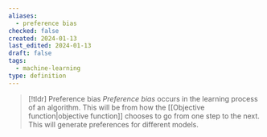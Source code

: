 ```yaml
---
aliases:
  - preference bias
checked: false
created: 2024-01-13
last_edited: 2024-01-13
draft: false
tags:
  - machine-learning
type: definition
---
```

>[!tldr] Preference bias
>*Preference bias* occurs in the learning process of an algorithm. This will be from how the [[Objective function|objective function]] chooses to go from one step to the next. This will generate preferences for different models.  

